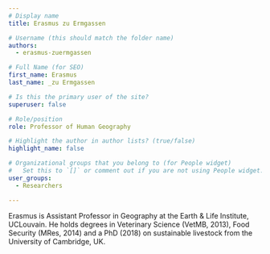 ```yaml
---
# Display name
title: Erasmus zu Ermgassen

# Username (this should match the folder name)
authors:
  - erasmus-zuermgassen

# Full Name (for SEO)
first_name: Erasmus
last_name: _zu Ermgassen

# Is this the primary user of the site?
superuser: false

# Role/position
role: Professor of Human Geography

# Highlight the author in author lists? (true/false)
highlight_name: false

# Organizational groups that you belong to (for People widget)
#   Set this to `[]` or comment out if you are not using People widget.
user_groups:
  - Researchers

---
```


Erasmus is Assistant Professor in Geography at the Earth & Life Institute, UCLouvain. He holds degrees in Veterinary Science (VetMB, 2013), Food Security (MRes, 2014) and a PhD (2018) on sustainable livestock from the University of Cambridge, UK.
